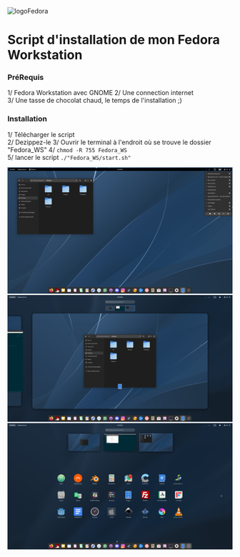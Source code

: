 ![logoFedora](https://getfedora.org/static/images/fedora-logofull-white.png)

# Script d'installation de mon Fedora Workstation

### PréRequis
1/ Fedora Workstation avec GNOME
2/ Une connection internet     
3/ Une tasse de chocolat chaud, le temps de l'installation ;)    

### Installation
1/ Télécharger le script    
2/ Dezippez-le
3/ Ouvrir le terminal à l'endroit où se trouve le dossier "Fedora_WS"
4/ ```chmod -R 755 Fedora_WS```    
5/ lancer le script ```./"Fedora_WS/start.sh"```         

![001](AttachREADME/001.png)  
![002](AttachREADME/002.png)  
![003](AttachREADME/003.png)  

